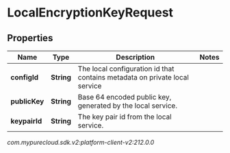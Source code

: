# LocalEncryptionKeyRequest


## Properties

| Name | Type | Description | Notes |
| ------------ | ------------- | ------------- | ------------- |
| **configId** | **String** | The local configuration id that contains metadata on private local service |  |
| **publicKey** | **String** | Base 64 encoded public key, generated by the local service. |  |
| **keypairId** | **String** | The key pair id from the local service. |  |




_com.mypurecloud.sdk.v2:platform-client-v2:212.0.0_
